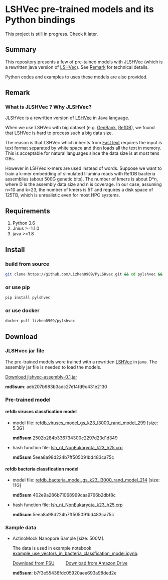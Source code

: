 
# LSHVec pre-trained models and its Python bindings 

This project is still in progress. Check it later.

## Summary

This repository presents a few of pre-tained models with JLSHVec (which is a rewritten java version of  [LSHVec](https://github.com/Lizhen0909/LSHVec)).  See [Remark](#remark) for technical details.

Python codes and examples to uses these models are also provided. 

## Remark

### What is JLSHVec ? Why JLSHVec? 

JLSHVec is a rewritten version of [LSHVec](https://github.com/Lizhen0909/LSHVec) in Java language. 

When we use LSHVec with big dataset (e.g. [GenBank](https://www.ncbi.nlm.nih.gov/genbank/), [RefDB](https://www.ncbi.nlm.nih.gov/pubmed/12652131)), we found that LSHVec is hard to process such a big data size.

The reason is that LSHVec which inherits from [FastText](https://fasttext.cc/) requires the input is text format separated by white space and then loads all the text in memory. This is acceptable for natural languages since the data size is at most tens GBs.

However in LSHVec k-mers are used instead of words. Suppose we want to train a k-mer embedding of simulated Illumina reads with RefDB bacteria assemblies (about 500G genetic bits). The number of kmers is about D*n, where D is the assembly data size and n is coverage. In our case, assuming n=10 and k=23, the number of kmers is 5T and requires a disk space of 125TB, which is unrealistic even for most HPC systems.


## Requirements

1. Python 3.6
2. Jnius >=1.1.0
3. java >=1.8

## Install

### build from source
```bash
git clone https://github.com/Lizhen0909/PyLSHvec.git && cd pylshvec && python setup.py install
```

### or use pip
```bash
pip install pylshvec
```

### or use docker
```bash
docker pull lizhen0909/pylshvec
```



## Download 

### JLSHvec jar file
  The pre-trained models were trained with a rewritten  [LSHVec](https://github.com/Lizhen0909/LSHVec) in java. 
  The assembly jar file is needed to load the models.

  [Download jlshvec-assembly-0.1.jar](https://www.amazon.com/clouddrive/share/4NiogpuW1lzBMyGmMlkrDbjhSMYpQgWjW5GUcKFR7Q6)
  
  **md5sum**: aeb207b983b3adc27e14fd9c431e2130



### Pre-trained model

#### refdb viruses classfication model

* model file: [refdb_viruses_model_gs_k23_l3000_rand_model_299](https://www.amazon.com/clouddrive/share/RmoJ1lduzlqstAJFnKg0aAlx82AyCjnzKncfGjQIQMg) [size: 5.3G]

  **md5sum** 2502b284b336734300c2297d23d1d349 

* hash function file: [lsh_nt_NonEukaryota_k23_h25.crp](https://www.amazon.com/clouddrive/share/6ZNvMXMy30b4vc0RYNVG1lbf1ih8WgpoQ9w4lX91IXy)

  **md5sum** 5eea8a98d224b7ff505091bd483ca75c 

#### refdb bacteria classfication model

* model file: [refdb_bacteria_model_gs_k23_l3000_rand_model_214](https://www.amazon.com/clouddrive/share/LoXz6k229SwYuElPTHvu0SSJOq56nJenvBbOTGVeb9a) [size: 11G]

  **md5sum** 402e9a286b71068999caa9766b2dbf8c 

* hash function file: [lsh_nt_NonEukaryota_k23_h25.crp](https://www.amazon.com/clouddrive/share/6ZNvMXMy30b4vc0RYNVG1lbf1ih8WgpoQ9w4lX91IXy)

  **md5sum** 5eea8a98d224b7ff505091bd483ca75c 

### Sample data

* ActinoMock Nanopore Sample [size: 500M].

  The data is used in example notebook [example_use_vectors_in_bacteria_classfication_model.ipynb](notebook/example_use_vectors_in_bacteria_classfication_model.ipynb).
  
  [Download from FSU](http://ww2.cs.fsu.edu/~lshi/ActinoMock_Nanopore.seq.gz)
  &emsp;&emsp;
  [Download from Amazon Drive](https://www.amazon.com/clouddrive/share/eTIKYVLckXUCMnMQSpO8TCqZOwekmBrx23ZhMa3XO8d)
  
  **md5sum**: b7f3e55438fdc05920aee693a98ded2e

